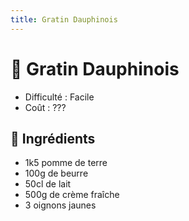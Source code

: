 ```yaml
---
title: Gratin Dauphinois
---
```


# 🥔 Gratin Dauphinois

- Difficulté : Facile
- Coût : ???

## 🥄 Ingrédients

- 1k5 pomme de terre
- 100g de beurre
- 50cl de lait
- 500g de crème fraîche
- 3 oignons jaunes

